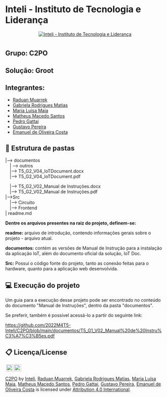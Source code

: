 # Inteli - Instituto de Tecnologia e Liderança 
<p align="center">
<a href= "https://www.inteli.edu.br/"><img src="https://www.inteli.edu.br/wp-content/uploads/2021/08/20172028/marca_1-2.png" alt="Inteli - Instituto de Tecnologia e Liderança" border="0"></a>
</p>

# 

## Grupo: C2PO

## Solução: Groot
## Integrantes: 
- <a href="https://www.linkedin.com/in/raduanmuarrek/">Raduan Muarrek</a>
- <a href="https://www.linkedin.com/in/gabriela-rodrigues-matias/">Gabriela Rodrigues Matias</a>
- <a href="https://www.linkedin.com/in/maria-lu%C3%ADsa-maia-14384a212/">Maria Luísa Maia</a>
- <a href="https://www.linkedin.com/in/matheusmacedosantos/">Matheus Macedo Santos</a>
- <a href="https://www.linkedin.com/in/pedro-gattai-096678227">Pedro Gattai</a> 
- <a href="https://www.linkedin.com/in/gustavo-pereira1/">Gustavo Pereira</a>
- <a href="https://www.linkedin.com/in/emanuel-45b637185/">Emanuel de Oliveira Costa</a>

## 📁 Estrutura de pastas

|--> documentos<br>
  &emsp;| --> outros <br>
  &emsp;|--> T5_G2_V04_IoTDocument.docx<br>
  &emsp;|--> T5_G2_V04_IoTDocument.pdf<br>
  
  &emsp;|--> T5_G2_V02_Manual de Instruções.docx<br>
  &emsp;|--> T5_G2_V02_Manual de Instruções.pdf<br>
|-->Src<br>
  &emsp;|--> Circuito<br>
  &emsp;|--> Frontend<br>
| readme.md<br>

<b>Dentre os arquivos presentes na raiz do projeto, definem-se:</b>

<b>readme:</b> arquivo de introdução, contendo informações gerais sobre o projeto - arquivo atual.

<b>documentos:</b> contém as versões de Manual de Instrução para a instalação da aplicação IoT, além do documento oficial da solução, IoT Doc.

<b>Src:</b> Possui o código fonte do projeto, tanto as conexão feitas para o hardware, quanto para a aplicação web desenvolvida.

## 💻 Execução do projeto

Um guia para a execução desse projeto pode ser encontrado no conteúdo do documento "Manual de Instruções", dentro da pasta "documentos".

Se preferir, também é possível acessá-lo a partir do seguinte link:

https://github.com/2022M4T5-Inteli/C2PO/blob/main/documentos/T5_G1_V02_Manual%20de%20Instru%C3%A7%C3%B5es.pdf

## 📋 Licença/License
<img style="height:22px!important;margin-left:3px;vertical-align:text-bottom;" src="https://mirrors.creativecommons.org/presskit/icons/cc.svg?ref=chooser-v1"><img style="height:22px!important;margin-left:3px;vertical-align:text-bottom;" src="https://mirrors.creativecommons.org/presskit/icons/by.svg?ref=chooser-v1"><p xmlns:cc="http://creativecommons.org/ns#" xmlns:dct="http://purl.org/dc/terms/"><a property="dct:title" rel="cc:attributionURL" href="https://github.com/2022M4T5-Inteli/C2PO">C2PO</a> <a>by</a> <a rel="cc:attributionURL dct:creator" property="cc:attributionName" href="https://github.com/InteliProjects/.github/blob/main/profile/README.md">Inteli</a>, <a href="https://www.linkedin.com/in/raduanmuarrek/">Raduan Muarrek</a>, <a href="https://www.linkedin.com/in/gabriela-rodrigues-matias/">Gabriela Rodrigues Matias</a>, <a href="https://www.linkedin.com/in/maria-lu%C3%ADsa-maia-14384a212/">Maria Luísa Maia</a>, <a href="https://www.linkedin.com/in/matheusmacedosantos/">Matheus Macedo Santos</a>, <a href="https://www.linkedin.com/in/pedro-gattai-096678227">Pedro Gattai</a>, <a href="https://www.linkedin.com/in/gustavo-pereira1/">Gustavo Pereira</a>, <a href="https://www.linkedin.com/in/emanuel-45b637185/">Emanuel de Oliveira Costa</a> is licensed under <a href="http://creativecommons.org/licenses/by/4.0/?ref=chooser-v1" target="_blank" rel="license noopener noreferrer" style="display:inline-block;">Attribution 4.0 International</a>.</p>
